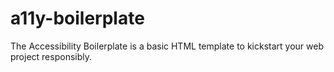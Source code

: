 # a11y-boilerplate

The Accessibility Boilerplate is a basic HTML template to kickstart your web project responsibly.
